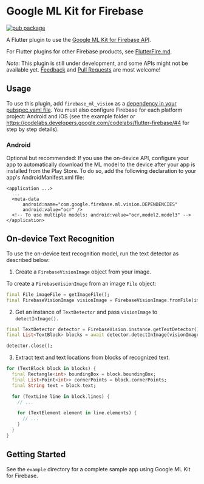 # Google ML Kit for Firebase

[![pub package](https://img.shields.io/pub/v/firebase_ml_vision.svg)](https://pub.dartlang.org/packages/firebase_ml_vision)

A Flutter plugin to use the [Google ML Kit for Firebase API](https://firebase.google.com/docs/ml-kit/).

For Flutter plugins for other Firebase products, see [FlutterFire.md](https://github.com/flutter/plugins/blob/master/FlutterFire.md).

*Note*: This plugin is still under development, and some APIs might not be available yet. [Feedback](https://github.com/flutter/flutter/issues) and [Pull Requests](https://github.com/flutter/plugins/pulls) are most welcome!

## Usage

To use this plugin, add `firebase_ml_vision` as a [dependency in your pubspec.yaml file](https://flutter.io/platform-plugins/). You must also configure Firebase for each platform project: Android and iOS (see the example folder or https://codelabs.developers.google.com/codelabs/flutter-firebase/#4 for step by step details).

### Android
Optional but recommended: If you use the on-device API, configure your app to automatically download the ML model to the device after your app is installed from the Play Store. To do so, add the following declaration to your app's AndroidManifest.xml file:

```manifest
<application ...>
  ...
  <meta-data
      android:name="com.google.firebase.ml.vision.DEPENDENCIES"
      android:value="ocr" />
  <!-- To use multiple models: android:value="ocr,model2,model3" -->
</application>
```

## On-device Text Recognition

To use the on-device text recognition model, run the text detector as described below:

1. Create a `FirebaseVisionImage` object from your image.

To create a `FirebaseVisionImage` from an image `File` object:

```dart
final File imageFile = getImageFile();
final FirebaseVisionImage visionImage = FirebaseVisionImage.fromFile(imageFile);
```

2. Get an instance of `TextDetector` and pass `visionImage` to `detectInImage().`

```dart
final TextDetector detector = FirebaseVision.instance.getTextDetector();
final List<TextBlock> blocks = await detector.detectInImage(visionImage);

detector.close();
```

3. Extract text and text locations from blocks of recognized text.

```dart
for (TextBlock block in blocks) {
  final Rectangle<int> boundingBox = block.boundingBox;
  final List<Point<int>> cornerPoints = block.cornerPoints;
  final String text = block.text;

  for (TextLine line in block.lines) {
    // ...

    for (TextElement element in line.elements) {
      // ...
    }
  }
}
```

## Getting Started

See the `example` directory for a complete sample app using Google ML Kit for Firebase.
